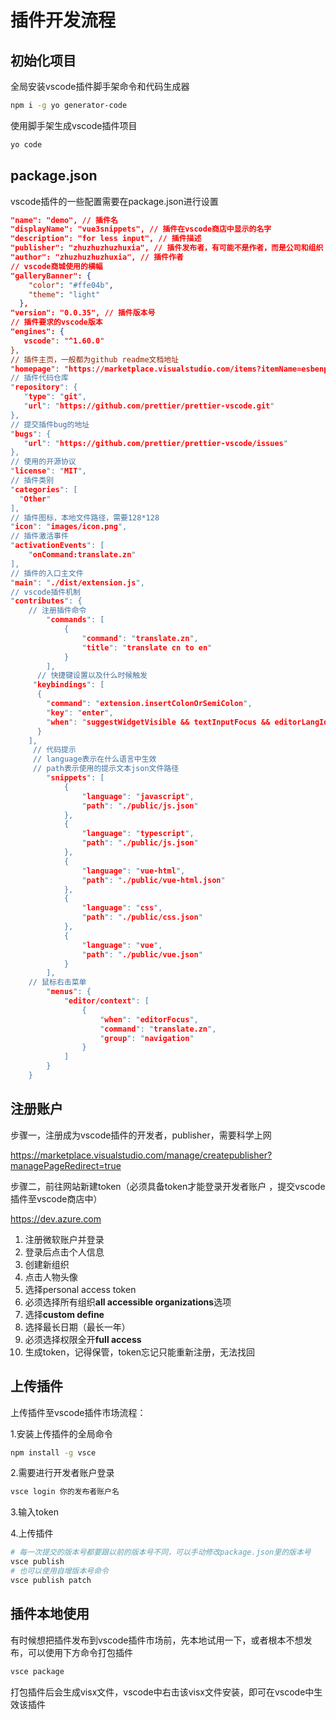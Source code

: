 # 插件开发流程

## 初始化项目

全局安装vscode插件脚手架命令和代码生成器

```sh
npm i -g yo generator-code
```

使用脚手架生成vscode插件项目

```sh
yo code
```

## package.json

vscode插件的一些配置需要在package.json进行设置

```json
"name": "demo", // 插件名
"displayName": "vue3snippets", // 插件在vscode商店中显示的名字
"description": "for less input", // 插件描述
"publisher": "zhuzhuzhuzhuxia", // 插件发布者，有可能不是作者，而是公司和组织
"author": "zhuzhuzhuzhuxia", // 插件作者
// vscode商城使用的横幅
"galleryBanner": {
    "color": "#ffe04b",
    "theme": "light"
  },
"version": "0.0.35", // 插件版本号
// 插件要求的vscode版本
"engines": { 
   vscode": "^1.60.0"
},
// 插件主页，一般都为github readme文档地址
"homepage": "https://marketplace.visualstudio.com/items?itemName=esbenp.prettier-vscode",
// 插件代码仓库
"repository": {
   "type": "git",
   "url": "https://github.com/prettier/prettier-vscode.git"
},
// 提交插件bug的地址
"bugs": {
   "url": "https://github.com/prettier/prettier-vscode/issues"
},
// 使用的开源协议
"license": "MIT", 
// 插件类别
"categories": [
  "Other"
],
// 插件图标，本地文件路径，需要128*128
"icon": "images/icon.png",
// 插件激活事件
"activationEvents": [
	"onCommand:translate.zn"
],
// 插件的入口主文件
"main": "./dist/extension.js", 
// vscode插件机制
"contributes": {
    // 注册插件命令
		"commands": [
			{
				"command": "translate.zn",
				"title": "translate cn to en"
			}
		],
      // 快捷键设置以及什么时候触发
     "keybindings": [
      {
        "command": "extension.insertColonOrSemiColon",
        "key": "enter",
        "when": "suggestWidgetVisible && textInputFocus && editorLangId =~ /javascript|typescript|javascriptreact|typescriptreact/ &&      config.editor.acceptSuggestionOnEnter != 'off'"
      }
    ],
     // 代码提示  
     // language表示在什么语言中生效 
     // path表示使用的提示文本json文件路径
		"snippets": [ 
			{
				"language": "javascript",
				"path": "./public/js.json"
			},
			{
				"language": "typescript",
				"path": "./public/js.json"
			},
			{
				"language": "vue-html",
				"path": "./public/vue-html.json"
			},
			{
				"language": "css",
				"path": "./public/css.json"
			},
			{
				"language": "vue",
				"path": "./public/vue.json"
			}
		],
    // 鼠标右击菜单
		"menus": { 
			"editor/context": [
				{
					"when": "editorFocus",
					"command": "translate.zn",
					"group": "navigation"
				}
			]
		}
	}
```

## 注册账户

步骤一，注册成为vscode插件的开发者，publisher，需要科学上网

https://marketplace.visualstudio.com/manage/createpublisher?managePageRedirect=true

步骤二，前往网站新建token（必须具备token才能登录开发者账户 ，提交vscode插件至vscode商店中）

https://dev.azure.com

1. 注册微软账户并登录
2. 登录后点击个人信息
3. 创建新组织
4. 点击人物头像
5. 选择personal  access  token
6. 必须选择所有组织**all accessible organizations**选项
7. 选择**custom define**
8. 选择最长日期（最长一年）
9. 必须选择权限全开**full access**
10. 生成token，记得保管，token忘记只能重新注册，无法找回

## 上传插件

上传插件至vscode插件市场流程：

1.安装上传插件的全局命令

```sh
npm install -g vsce
```

2.需要进行开发者账户登录

```sh
vsce login 你的发布者账户名
```

3.输入token

4.上传插件

```sh
# 每一次提交的版本号都要跟以前的版本号不同，可以手动修改package.json里的版本号
vsce publish
# 也可以使用自增版本号命令
vsce publish patch 
```

## 插件本地使用

有时候想把插件发布到vscode插件市场前，先本地试用一下，或者根本不想发布，可以使用下方命令打包插件

```sh
vsce package
```

打包插件后会生成visx文件，vscode中右击该visx文件安装，即可在vscode中生效该插件

